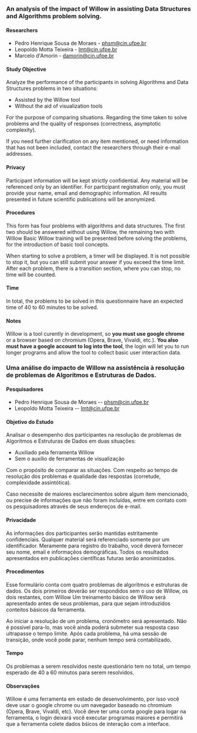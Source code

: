 <!--english-->

### An analysis of the impact of Willow in assisting Data Structures and Algorithms problem solving.

#### Researchers

-   Pedro Henrique Sousa de Moraes - phsm@cin.ufpe.br
-   Leopoldo Motta Teixeira - lmt@cin.ufpe.br
-   Marcelo d'Amorin - damorin@cin.ufpe.br

#### Study Objective

Analyze the performance of the participants in solving Algorithms and Data Structures problems in two situations:

-   Assisted by the Willow tool
-   Without the aid of visualization tools

For the purpose of comparing situations.
Regarding the time taken to solve problems and the quality of responses (correctness, asymptotic complexity).

If you need further clarification on any item mentioned, or need information that has not been included, contact the researchers through their e-mail addresses.

#### Privacy

Participant information will be kept strictly confidential.
Any material will be referenced only by an identifier.
For participant registration only, you must provide your name, email and demographic information.
All results presented in future scientific publications will be anonymized.

#### Procedures

This form has four problems with algorithms and data structures.
The first two should be answered without using Willow, the remaining two with Willow
Basic Willow training will be presented before solving the problems, for the introduction of basic tool concepts.

When starting to solve a problem, a timer will be displayed.
It is not possible to stop it, but you can still submit your answer if you exceed the time limit.
After each problem, there is a transition section, where you can stop, no time will be counted.

#### Time

In total, the problems to be solved in this questionnaire have an expected time of 40 to 60 minutes to be solved.

#### Notes

Willow is a tool curently in development, so **you must use google chrome** or a browser based on chromium (Opera, Brave, Vivaldi, etc.).
**You also must have a google account to log into the tool**, the login will let you to run longer programs and allow the tool to collect basic user interaction data.

<!--english-->

<!--portuguese-->

### Uma análise do impacto de Willow na assistência à resolução de problemas de Algoritmos e Estruturas de Dados.

#### Pesquisadores

-   Pedro Henrique Sousa de Moraes -- phsm@cin.ufpe.br
-   Leopoldo Motta Teixeira -- lmt@cin.ufpe.br

#### Objetivo do Estudo

Analisar o desempenho dos participantes na resolução de problemas de Algoritmos e Estruturas de Dados em duas situações:

-   Auxiliado pela ferramenta Willow
-   Sem o auxílio de ferramentas de visualização

Com o propósito de comparar as situações.
Com respeito ao tempo de resolução dos problemas e qualidade das respostas (corretude, complexidade assintótica).

Caso necessite de maiores esclarecimentos sobre algum item mencionado, ou precise de informações que não foram incluídas, entre em contato com os pesquisadores através de seus endereços de e-mail.

#### Privacidade

As informações dos participantes serão mantidas estritamente confidenciais.
Qualquer material será referenciado somente por um identificador.
Meramente para registro do trabalho, você deverá fornecer seu nome, email e informaçẽos demográficas.
Todos os resultados apresentados em publicações científicas futuras serão anonimizados.

#### Procedimentos

Esse formulário conta com quatro problemas de algoritmos e estruturas de dados.
Os dois primeiros deverão ser respondidos sem o uso de Willow, os dois restantes, com Willow
Um treinamento básico de Willow será apresentado antes de seus problemas, para que sejam introduzidos conteitos básicos da ferramenta.

Ao iniciar a resolução de um problema, cronômetro será apresentado.
Não é possivel para-lo, mas você ainda poderá submeter sua resposta caso ultrapasse o tempo limite.
Após cada problema, há uma sessão de transição, onde você pode parar, nenhum tempo será contabilizado.

#### Tempo

Os problemas a serem resolvidos neste questionário tem no total, um tempo esperado de 40 a 60 minutos para serem resolvidos.

#### Observações

Willow é uma ferramenta em estado de desenvolvimento, por isso você deve usar o google chrome ou um navegador baseado no chromium (Opera, Brave, Vivaldi, etc).
Você deve ter uma conta google para logar na ferramenta, o login deixará você executar programas maiores e permitirá que a ferramenta colete dados bśicos de interação com a interface.

<!--portuguese-->
